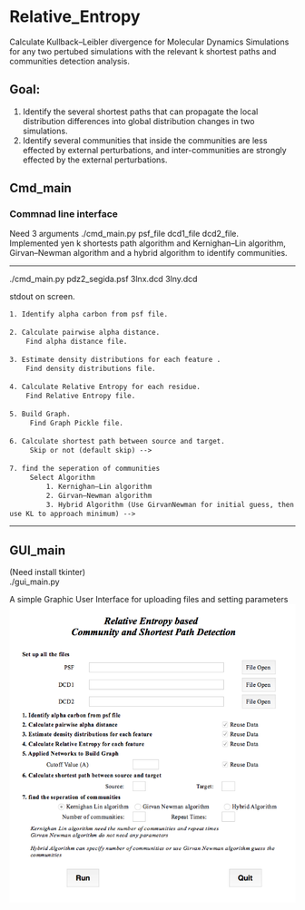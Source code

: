 # Relative_Entropy
Calculate Kullback–Leibler divergence for Molecular Dynamics Simulations for any two pertubed simulations with the relevant k shortest paths and communities detection analysis.

## Goal:
1. Identify the several shortest paths that can propagate the local distribution differences into global distribution changes in two simulations.  
2. Identify several communities that inside the communities are less effected by external perturbations, and inter-communities are strongly effected by the external perturbations. 

## Cmd_main  
### Commnad line interface  
Need 3 arguments ./cmd_main.py psf_file dcd1_file dcd2_file.    
Implemented yen k shortests path algorithm and Kernighan–Lin algorithm, Girvan–Newman algorithm and a hybrid algorithm to identify communities.    

------
./cmd_main.py pdz2_segida.psf 3lnx.dcd 3lny.dcd

stdout on screen.   

	1. Identify alpha carbon from psf file.    
	
	2. Calculate pairwise alpha distance.  
		Find alpha distance file.  

	3. Estimate density distributions for each feature . 
		Find density distributions file.   

	4. Calculate Relative Entropy for each residue.  
		Find Relative Entropy file.  

	5. Build Graph.  
		 Find Graph Pickle file.  

	6. Calculate shortest path between source and target.  
		 Skip or not (default skip) -->  

	7. find the seperation of communities   
		 Select Algorithm    
			 1. Kernighan–Lin algorithm   
			 2. Girvan–Newman algorithm   
			 3. Hybrid Algorithm (Use GirvanNewman for initial guess, then use KL to approach minimum) -->   
------

## GUI_main
(Need install tkinter)  
./gui_main.py   

A simple Graphic User Interface for uploading files and setting parameters  
![Gui](gui_main.png)  


